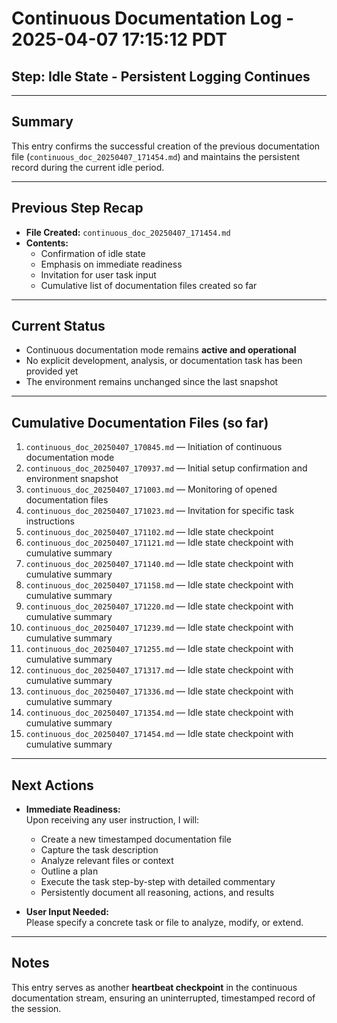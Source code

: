 # Continuous Documentation Log - 2025-04-07 17:15:12 PDT

## Step: Idle State - Persistent Logging Continues

---

## Summary

This entry confirms the successful creation of the previous documentation file (`continuous_doc_20250407_171454.md`) and maintains the persistent record during the current idle period.

---

## Previous Step Recap

- **File Created:** `continuous_doc_20250407_171454.md`
- **Contents:**  
  - Confirmation of idle state  
  - Emphasis on immediate readiness  
  - Invitation for user task input  
  - Cumulative list of documentation files created so far

---

## Current Status

- Continuous documentation mode remains **active and operational**
- No explicit development, analysis, or documentation task has been provided yet
- The environment remains unchanged since the last snapshot

---

## Cumulative Documentation Files (so far)

1. `continuous_doc_20250407_170845.md` — Initiation of continuous documentation mode
2. `continuous_doc_20250407_170937.md` — Initial setup confirmation and environment snapshot
3. `continuous_doc_20250407_171003.md` — Monitoring of opened documentation files
4. `continuous_doc_20250407_171023.md` — Invitation for specific task instructions
5. `continuous_doc_20250407_171102.md` — Idle state checkpoint
6. `continuous_doc_20250407_171121.md` — Idle state checkpoint with cumulative summary
7. `continuous_doc_20250407_171140.md` — Idle state checkpoint with cumulative summary
8. `continuous_doc_20250407_171158.md` — Idle state checkpoint with cumulative summary
9. `continuous_doc_20250407_171220.md` — Idle state checkpoint with cumulative summary
10. `continuous_doc_20250407_171239.md` — Idle state checkpoint with cumulative summary
11. `continuous_doc_20250407_171255.md` — Idle state checkpoint with cumulative summary
12. `continuous_doc_20250407_171317.md` — Idle state checkpoint with cumulative summary
13. `continuous_doc_20250407_171336.md` — Idle state checkpoint with cumulative summary
14. `continuous_doc_20250407_171354.md` — Idle state checkpoint with cumulative summary
15. `continuous_doc_20250407_171454.md` — Idle state checkpoint with cumulative summary

---

## Next Actions

- **Immediate Readiness:**  
  Upon receiving any user instruction, I will:
  - Create a new timestamped documentation file
  - Capture the task description
  - Analyze relevant files or context
  - Outline a plan
  - Execute the task step-by-step with detailed commentary
  - Persistently document all reasoning, actions, and results

- **User Input Needed:**  
  Please specify a concrete task or file to analyze, modify, or extend.

---

## Notes

This entry serves as another **heartbeat checkpoint** in the continuous documentation stream, ensuring an uninterrupted, timestamped record of the session.

